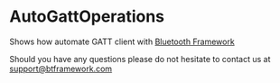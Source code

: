 # AutoGattOperations

Shows how automate GATT client with [Bluetooth Framework](https://www.btframework.com/bluetoothframework.htm)

Should you have any questions please do not hesitate to contact us at support@btframework.com

